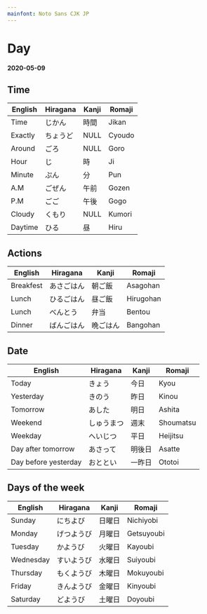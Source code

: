 ```yaml
---
mainfont: Noto Sans CJK JP
---
```

# Day

 **2020-05-09**

## Time

| English | Hiragana | Kanji | Romaji |
| ---     | ---      | ---   | ---     |
| Time    | じかん   | 時間  | Jikan   |
| Exactly | ちょうど | NULL  | Cyoudo  |
| Around  | ごろ     | NULL  | Goro    |
| Hour    | じ       | 時    | Ji      |
| Minute  | ぷん     | 分    | Pun     |
| A.M     | ごぜん   | 午前  | Gozen   |
| P.M     | ごご     | 午後  | Gogo    |
| Cloudy  | くもり   | NULL  | Kumori  |
| Daytime | ひる     | 昼    | Hiru    |

## Actions

| English   | Hiragana   | Kanji    | Romaji   |
| ---       | ---        | ---      | ---       |
| Breakfest | あさごはん | 朝ご飯   | Asagohan  |
| Lunch     | ひるごはん | 昼ご飯   | Hirugohan |
| Lunch     | べんとう　 | 弁当     | Bentou    |
| Dinner    | ばんごはん | 晩ごはん | Bangohan  |

## Date

| English              | Hiragana   | Kanji  | Romaji    |
| ---                  | ---        | ---    | ---       |
| Today                | きょう     | 今日   | Kyou      |
| Yesterday            | きのう     | 昨日　 | Kinou     |
| Tomorrow             | あした     | 明日   | Ashita    |
| Weekend              | しゅうまつ | 週末   | Shoumatsu |
| Weekday              | へいじつ　 | 平日   | Heijitsu  |
| Day after tomorrow   | あさって   | 明後日 | Asatte    |
| Day before yesterday | おととい   | 一昨日 | Ototoi    |


## Days of the week

| English   | Hiragana   | Kanji  | Romaji    |
| ---       | ---        | ---    | ---        |
| Sunday    | にちよび   | 日曜日 | Nichiyobi  |
| Monday    | げつようび | 月曜日 | Getsuyoubi |
| Tuesday   | かようび   | 火曜日 | Kayoubi    |
| Wednesday | すいようび | 水曜日 | Suiyoubi   |
| Thursday  | もくようび | 木曜日 | Mokuyoubi  |
| Friday    | きんようび | 金曜日 | Kinyoubi   |
| Saturday  | どようび   | 土曜日 | Doyoubi    |
